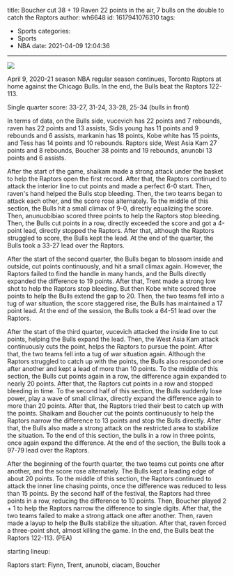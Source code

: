 title: Boucher cut 38 + 19 Raven 22 points in the air, 7 bulls on the double to catch the Raptors
author: wh6648
id: 1617941076310
tags: 
- Sports
categories: 
- Sports
- NBA
date: 2021-04-09 12:04:36
---
![](https://p5.itc.cn/images01/20210409/63440a5efdeb494c910b7c9bf116da76.jpeg)


April 9, 2020-21 season NBA regular season continues, Toronto Raptors at home against the Chicago Bulls. In the end, the Bulls beat the Raptors 122-113.

Single quarter score: 33-27, 31-24, 33-28, 25-34 (bulls in front)

In terms of data, on the Bulls side, vucevich has 22 points and 7 rebounds, raven has 22 points and 13 assists, Sidis young has 11 points and 9 rebounds and 6 assists, markanin has 18 points, Kobe white has 15 points, and Tess has 14 points and 10 rebounds. Raptors side, West Asia Kam 27 points and 8 rebounds, Boucher 38 points and 19 rebounds, anunobi 13 points and 6 assists.

After the start of the game, shaikam made a strong attack under the basket to help the Raptors open the first record. After that, the Raptors continued to attack the interior line to cut points and made a perfect 6-0 start. Then, raven's hand helped the Bulls stop bleeding. Then, the two teams began to attack each other, and the score rose alternately. To the middle of this section, the Bulls hit a small climax of 9-0, directly equalizing the score. Then, anunuobibiao scored three points to help the Raptors stop bleeding. Then, the Bulls cut points in a row, directly exceeded the score and got a 4-point lead, directly stopped the Raptors. After that, although the Raptors struggled to score, the Bulls kept the lead. At the end of the quarter, the Bulls took a 33-27 lead over the Raptors.

After the start of the second quarter, the Bulls began to blossom inside and outside, cut points continuously, and hit a small climax again. However, the Raptors failed to find the handle in many hands, and the Bulls directly expanded the difference to 19 points. After that, Trent made a strong low shot to help the Raptors stop bleeding. But then Kobe white scored three points to help the Bulls extend the gap to 20. Then, the two teams fell into a tug of war situation, the score staggered rise, the Bulls has maintained a 17 point lead. At the end of the session, the Bulls took a 64-51 lead over the Raptors.

After the start of the third quarter, vucevich attacked the inside line to cut points, helping the Bulls expand the lead. Then, the West Asia Kam attack continuously cuts the point, helps the Raptors to pursue the point. After that, the two teams fell into a tug of war situation again. Although the Raptors struggled to catch up with the points, the Bulls also responded one after another and kept a lead of more than 10 points. To the middle of this section, the Bulls cut points again in a row, the difference again expanded to nearly 20 points. After that, the Raptors cut points in a row and stopped bleeding in time. To the second half of this section, the Bulls suddenly lose power, play a wave of small climax, directly expand the difference again to more than 20 points. After that, the Raptors tried their best to catch up with the points. Shaikam and Boucher cut the points continuously to help the Raptors narrow the difference to 13 points and stop the Bulls directly. After that, the Bulls also made a strong attack on the restricted area to stabilize the situation. To the end of this section, the bulls in a row in three points, once again expand the difference. At the end of the section, the Bulls took a 97-79 lead over the Raptors.

After the beginning of the fourth quarter, the two teams cut points one after another, and the score rose alternately. The Bulls kept a leading edge of about 20 points. To the middle of this section, the Raptors continued to attack the inner line chasing points, once the difference was reduced to less than 15 points. By the second half of the festival, the Raptors had three points in a row, reducing the difference to 10 points. Then, Boucher played 2 + 1 to help the Raptors narrow the difference to single digits. After that, the two teams failed to make a strong attack one after another. Then, raven made a layup to help the Bulls stabilize the situation. After that, raven forced a three-point shot, almost killing the game. In the end, the Bulls beat the Raptors 122-113. (PEA)

starting lineup:

Raptors start: Flynn, Trent, anunobi, ciacam, Boucher

